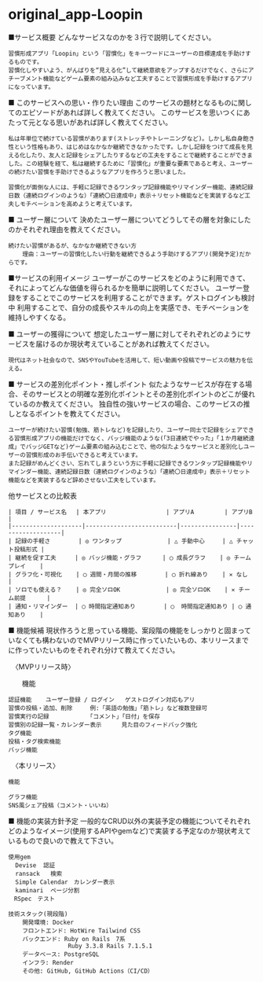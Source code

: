 # original_app-Loopin

■サービス概要
どんなサービスなのかを３行で説明してください。

    習慣形成アプリ「Loopin」という「習慣化」をキーワードにユーザーの目標達成を手助けするものです。
    習慣化しやすいよう、がんばりを“見える化”して継続意欲をアップするだけでなく、さらにアチーブメント機能などゲーム要素の組み込みなど工夫することで習慣形成を手助けするアプリになっています。


■ このサービスへの思い・作りたい理由
このサービスの題材となるものに関してのエピソードがあれば詳しく教えてください。
このサービスを思いつくにあたって元となる思いがあれば詳しく教えてください。

    私は年単位で続けている習慣があります(ストレッチやトレーニングなど)。しかし私自身飽き性という性格もあり、はじめはなかなか継続できなかったです。しかし記録をつけて成長を見える化したり、友人と記録をシェアしたりするなどの工夫をすることで継続することができました。この経験を経て、私は継続するために「習慣化」が重要な要素であると考え、ユーザーの続けたい習慣を手助けできるようなアプリを作ろうと思いました。

    習慣化が面倒な人には、手軽に記録できるワンタップ記録機能やリマインダー機能、連続記録日数（連続ログインのような）「連続〇日達成中」表示＋リセット機能などを実装するなど工夫しモチベーションを高めようと考えています。


■ ユーザー層について
決めたユーザー層についてどうしてその層を対象にしたのかそれぞれ理由を教えてください。

    続けたい習慣があるが、なかなか継続できない方
        理由：ユーザーの習慣化したい行動を継続できるよう手助けするアプリ(開発予定)だからです。


■サービスの利用イメージ
ユーザーがこのサービスをどのように利用できて、それによってどんな価値を得られるかを簡単に説明してください。
    ユーザー登録をすることでこのサービスを利用することができます。ゲストログインも検討中
    利用することで、自分の成長やスキルの向上を実感でき、モチベーションを維持しやすくなる。


■ ユーザーの獲得について
想定したユーザー層に対してそれぞれどのようにサービスを届けるのか現状考えていることがあれば教えてください。

    現代はネット社会なので、SNSやYouTubeを活用して、短い動画や投稿でサービスの魅力を伝える。


■ サービスの差別化ポイント・推しポイント
似たようなサービスが存在する場合、そのサービスとの明確な差別化ポイントとその差別化ポイントのどこが優れているのか教えてください。
独自性の強いサービスの場合、このサービスの推しとなるポイントを教えてください。

    ユーザーが続けたい習慣(勉強、筋トレなど)を記録したり、ユーザー同士で記録をシェアできる習慣形成アプリの機能だけでなく、バッジ機能のような(「3日連続でやった」「１か月継続達成」でバッジGETなど)ゲーム要素の組み込むことで、他の似たようなサービスと差別化しユーザーの習慣形成のお手伝いできると考えています。
    また記録がめんどくさい、忘れてしまうという方に手軽に記録できるワンタップ記録機能やリマインダー機能、連続記録日数（連続ログインのような）「連続〇日達成中」表示＋リセット機能などを実装するなど辞めさせない工夫をしています。


他サービスとの比較表

    | 項目 / サービス名　 | 本アプリ       　　　　　　| アプリA      　 | アプリB            |
    |--------------------|--------------------------|----------------|-------------------|
    | 記録の手軽さ        | ◎ ワンタップ             | △ 手動中心     | △ チャット投稿形式 |
    | 継続を促す工夫  　　| ◎ バッジ機能・グラフ      | ◯ 成長グラフ    | ◎ チームプレイ    |
    | グラフ化・可視化    | ◯ 週間・月間の推移        | ◯ 折れ線あり    | ✕ なし           |
    | ソロでも使える？    | ◎ 完全ソロOK             | ◎ 完全ソロOK    | ✕ チーム前提      |
    | 通知・リマインダー  | ◯ 時間指定通知あり        | ◯  時間指定通知あり | ◯ 通知あり    |


■ 機能候補
現状作ろうと思っている機能、案段階の機能をしっかりと固まっていなくても構わないのでMVPリリース時に作っていたいもの、本リリースまでに作っていたいものをそれぞれ分けて教えてください。

　〈MVPリリース時〉

　　機能

    認証機能    ユーザー登録 / ログイン	ゲストログイン対応もアリ
    習慣の投稿・追加、削除	    例:「英語の勉強」「筋トレ」など複数登録可
    習慣実行の記録	         　「コメント」「日付」を保存
    習慣別の記録一覧・カレンダー表示　    見た目のフィードバック強化
    タグ機能
    投稿・タグ検索機能
    バッジ機能

　〈本リリース〉

    機能

    グラフ機能
    SNS風シェア投稿（コメント・いいね）


■ 機能の実装方針予定
一般的なCRUD以外の実装予定の機能についてそれぞれどのようなイメージ(使用するAPIやgemなど)で実装する予定なのか現状考えているもので良いので教えて下さい。

    使用gem
      Devise  認証
      ransack   検索
      Simple Calendar　カレンダー表示
      kaminari  ページ分割
    　RSpec　テスト

    技術スタック(現段階)
        開発環境: Docker
        フロントエンド: HotWire Tailwind CSS
        バックエンド: Ruby on Rails　7系
                     Ruby 3.3.8 Rails 7.1.5.1
        データベース: PostgreSQL
        インフラ: Render
        その他: GitHub, GitHub Actions（CI/CD）
